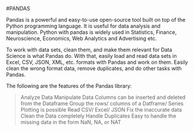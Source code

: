#PANDAS

Pandas is a powerful and easy-to-use open-source tool built on top of the Python programming language. It is useful for data analysis and manipulation. Python with pandas is widely used in Statistics, Finance, Neuroscience, Economics, Web Analytics and Advertising etc.

To work with data sets, clean them, and make them relevant for Data Science is what Pandas do. With that, easily load and read data sets in Excel, CSV, JSON, XML, etc. formats with Pandas and work on them. Easily clean the wrong format data, remove duplicates, and do other tasks with Pandas.

The following are the features of the Pandas library:
>Analyze Data
>Manipulate Data
>Columns can be inserted and deleted from the Dataframe
>Group the rows/ columns of a Datframe/ Series
>Plotting is possible
>Read CSV/ Excel/ JSON
>Fix the inaccurate data
>Clean the Data completely
>Handle Duplicates
>Easy to handle the missing data in the form NaN, NA, or NAT